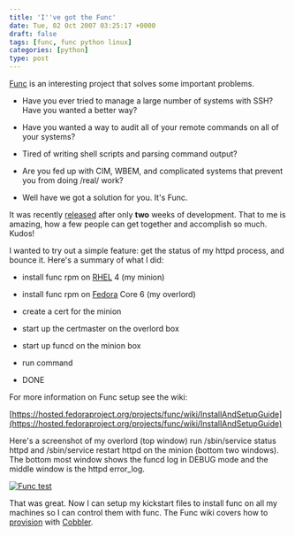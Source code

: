 ```yaml
---
title: 'I''ve got the Func'
date: Tue, 02 Oct 2007 03:25:17 +0000
draft: false
tags: [func, func python linux]
categories: [python]
type: post
---
```


[Func](https://hosted.fedoraproject.org/projects/func/wiki) is an interesting project that solves some important problems.

*   Have you ever tried to manage a large number of systems with SSH? Have you wanted a better way?

*   Have you wanted a way to audit all of your remote commands on all of your systems?

*   Tired of writing shell scripts and parsing command output?

*   Are you fed up with CIM, WBEM, and complicated systems that prevent you from doing /real/ work?

*   Well have we got a solution for you. It's Func.

It was recently [released](http://www.michaeldehaan.net/?p=379) after only **two** weeks of development. That to me is amazing, how a few people can get together and accomplish so much. Kudos!

I wanted to try out a simple feature: get the status of my httpd process, and bounce it. Here's a summary of what I did:

*   install func rpm on [RHEL](http://www.redhat.com/rhel/) 4 (my minion)

*   install func rpm on [Fedora](http://fedoraproject.org/) Core 6 (my overlord)

*   create a cert for the minion

*   start up the certmaster on the overlord box

*   start up funcd on the minion box

*   run command

*   DONE

For more information on Func setup see the wiki:

[https://hosted.fedoraproject.org/projects/func/wiki/InstallAndSetupGuide](https://hosted.fedoraproject.org/projects/func/wiki/InstallAndSetupGuide)

Here's a screenshot of my overlord (top window) run /sbin/service status httpd and /sbin/service restart httpd on the minion (bottom two windows). The bottom most window shows the funcd log in DEBUG mode and the middle window is the httpd error\_log.

[![Func test](/img/2007/10/func_demo.png)](/img/2007/10/func_demo.png "Func test")

That was great. Now I can setup my kickstart files to install func on all my machines so I can control them with func. The Func wiki covers how to [provision](https://hosted.fedoraproject.org/projects/func/wiki/IntegratingWithProvisioning) with [Cobbler](http://cobbler.et.redhat.com/).